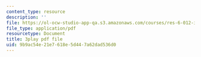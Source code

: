 ```yaml
---
content_type: resource
description: ''
file: https://ol-ocw-studio-app-qa.s3.amazonaws.com/courses/res-6-012-introduction-to-probability-spring-2018/9b9ac54e21e7618e5d447a62dad536d0_8QFpZ3FndBc.pdf
file_type: application/pdf
resourcetype: Document
title: 3play pdf file
uid: 9b9ac54e-21e7-618e-5d44-7a62dad536d0
---
```

